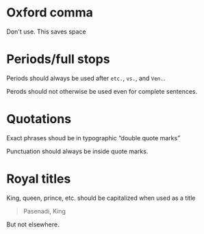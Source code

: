 # Oxford comma

Don't use. This saves space

# Periods/full stops

Periods should always be used after `etc.`, `vs.`, and `Ven.`.

Perods should not otherwise be used even for complete sentences.

# Quotations

Exact phrases shoud be in typographic “double quote marks”

Punctuation should always be inside quote marks.

# Royal titles

King, queen, prince, etc. should be capitalized when used as a title

> Pasenadi, King

But not elsewhere.
